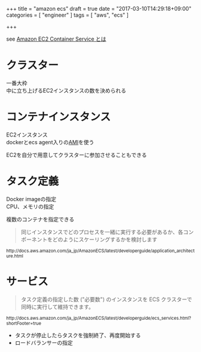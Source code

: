 +++
title = "amazon ecs"
draft = true
date = "2017-03-10T14:29:18+09:00"
categories = [ "engineer" ]
tags = [ "aws", "ecs" ]

+++

see [Amazon EC2 Container Service とは](http://docs.aws.amazon.com/ja_jp/AmazonECS/latest/developerguide/Welcome.html)

# クラスター

一番大枠  
中に立ち上げるEC2インスタンスの数を決められる  

# コンテナインスタンス

EC2インスタンス  
dockerとecs agent入りの[AMI](http://docs.aws.amazon.com/ja_jp/AmazonECS/latest/developerguide/ecs-optimized_AMI.html?shortFooter=true)を使う  

EC2を自分で用意してクラスターに参加させることもできる  

# タスク定義

Docker imageの指定  
CPU、メモリの指定  

複数のコンテナを指定できる  

<blockquote>
同じインスタンスでどのプロセスを一緒に実行する必要があるか、各コンポーネントをどのようにスケーリングするかを検討します
</blockquote>
<small>http://docs.aws.amazon.com/ja_jp/AmazonECS/latest/developerguide/application_architecture.html</small>

# サービス

<blockquote>
タスク定義の指定した数 ("必要数") のインスタンスを ECS クラスターで同時に実行して維持できます。
</blockquote>
<small>
http://docs.aws.amazon.com/ja_jp/AmazonECS/latest/developerguide/ecs_services.html?shortFooter=true</small>

- タスクが停止したらタスクを強制終了、再度開始する
- ロードバランサーの指定
